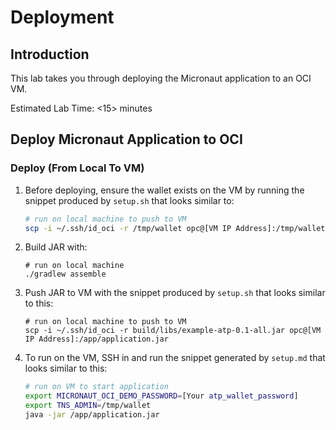 # Deployment

## Introduction

This lab takes you through deploying the Micronaut application to an OCI VM.

Estimated Lab Time: &lt;15&gt; minutes

## Deploy Micronaut Application to OCI

### Deploy (From Local To VM)

1. Before deploying, ensure the wallet exists on the VM by running the snippet produced by `setup.sh` that looks similar to:

   ```bash
   # run on local machine to push to VM
   scp -i ~/.ssh/id_oci -r /tmp/wallet opc@[VM IP Address]:/tmp/wallet
   ```

2. Build JAR with:

   ```shell script
   # run on local machine
   ./gradlew assemble
   ```

3. Push JAR to VM with the snippet produced by `setup.sh` that looks similar to this:

   ```shell script
   # run on local machine to push to VM
   scp -i ~/.ssh/id_oci -r build/libs/example-atp-0.1-all.jar opc@[VM IP Address]:/app/application.jar
   ```

4. To run on the VM, SSH in and run the snippet generated by `setup.md` that looks similar to this:

   ```bash
   # run on VM to start application
   export MICRONAUT_OCI_DEMO_PASSWORD=[Your atp_wallet_password]
   export TNS_ADMIN=/tmp/wallet
   java -jar /app/application.jar
   ```
